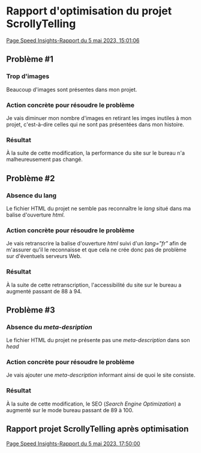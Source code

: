 # Rapport d'optimisation du projet ScrollyTelling

[Page Speed Insights-Rapport du 5 mai 2023, 15:01:06](https://pagespeed.web.dev/analysis/https-m-lie-github-io-laprise-camelie-scrollytelling/mvgq0uzz3d?form_factor=desktop)

## Problème #1
### Trop d'images
Beaucoup d'images sont présentes dans mon projet.

### Action concrète pour résoudre le problème
Je vais diminuer mon nombre d'images en retirant les imges inutiles à mon projet, c'est-à-dire celles qui ne sont pas présentées dans mon histoire.

### Résultat
À la suite de cette modification, la performance du site sur le bureau n'a malheureusement pas changé. 

## Problème #2
### Absence du lang
Le fichier HTML du projet ne semble pas reconnaître le *lang* situé dans ma balise d'ouverture *html*. 

### Action concrète pour résoudre le problème
Je vais retranscrire la balise d'ouverture *html* suivi d'un *lang="fr"* afin de m'assurer qu'il le reconnaisse et que cela ne crée donc pas de problème sur d'éventuels serveurs Web. 

### Résultat
À la suite de cette retranscription, l'accessibilité du site sur le bureau a augmenté passant de 88 à 94. 

## Problème #3
### Absence du *meta-desription*
Le fichier HTML du projet ne présente pas une *meta-description* dans son *head*

### Action concrète pour résoudre le problème
Je vais ajouter une *meta-description* informant ainsi de quoi le site consiste.

### Résultat
À la suite de cette modification, le SEO (*Search Engine Optimization*) a augmenté sur le mode bureau passant de 89 à 100.

## Rapport projet ScrollyTelling après optimisation
[Page Speed Insights-Rapport du 5 mai 2023, 17:50:00](https://pagespeed.web.dev/analysis/https-m-lie-github-io-laprise-camelie-scrollytelling/ogzpqjq4qv?form_factor=desktop)

